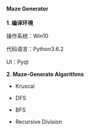 #### Maze Generator

**1. 编译环境**

操作系统：Win10

代码语言：Python3.6.2 

UI：Pyqt



**2. Maze-Generate Algorithms**

- Kruscal

- DFS

- BFS

- Recursive Division

